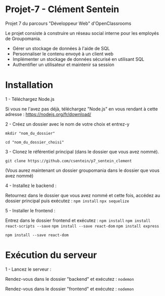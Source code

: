 # Projet-7 - Clément Sentein

Projet 7 du parcours "Développeur Web" d'OpenClassrooms

Le projet consiste à construire un réseau social interne pour les employés de Groupomania.

- Gérer un stockage de données à l'aide de SQL
- Personnaliser le contenu envoyé à un client web
- Implémenter un stockage de données sécurisé en utilisant SQL
- Authentifier un utilisateur et maintenir sa session


# Installation

1 - Téléchargez Node.js

Si vous ne l'avez pas déjà, téléchargez "Node.js" en vous rendant à cette adresse :
https://nodejs.org/fr/download/

2 - Créez un dossier avec le nom de votre choix et entrez-y

 `mkdir "nom_du_dossier"`
 
 `cd "nom_du_dossier_choisi"`

3 - Clonez le référentiel principal (dans le dossier que vous avez nommé).

`git clone https://github.com/csentein/p7_sentein_clement`

(Vous aurez maintenant un dossier groupomania dans le dossier que vous avez nommé)

4 - Installez le backend :

Retournez dans le dossier que vous avez nommé et cette fois, accédez au dossier principal puis exécutez :
`npm install`
`npx sequelize`

5 - Installer le frontend :

Entrez dans le dossier frontend et exécutez :
`npm install`
`npm install react-scripts --save`
`npm install --save react-dom`
`npm install express`

`npm install --save react-dom`
# Exécution du serveur

1 - Lancez le serveur :

Rendez-vous dans le dossier "backend" et exécutez :
`nodemon`

Rendez-vous dans le dossier "frontend" et exécutez :
`nodemon`

